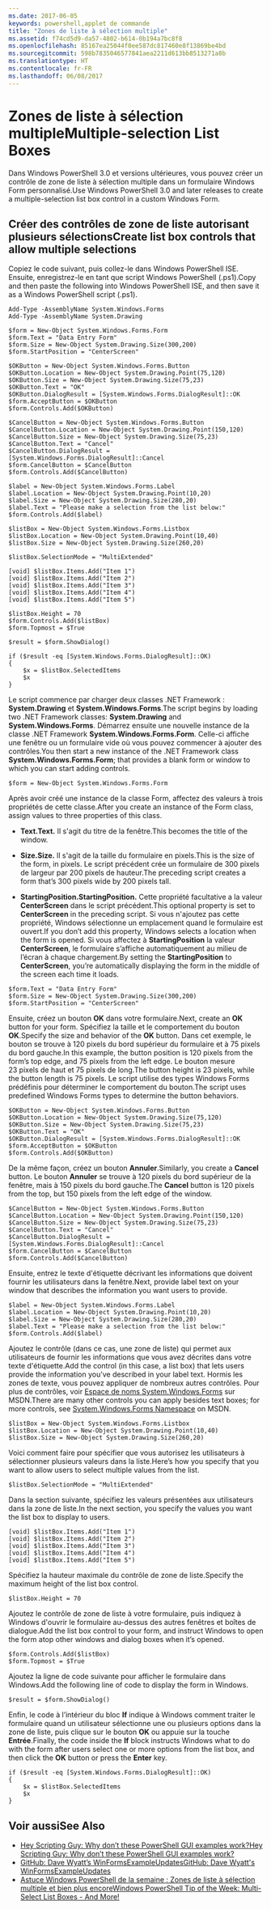 ```yaml
---
ms.date: 2017-06-05
keywords: powershell,applet de commande
title: "Zones de liste à sélection multiple"
ms.assetid: f74cd5d9-da57-4802-b614-0b194a7bc8f8
ms.openlocfilehash: 85167ea25044f0ee587dc817460e8f13869be4bd
ms.sourcegitcommit: 598b7835046577841aea2211d613bb8513271a8b
ms.translationtype: HT
ms.contentlocale: fr-FR
ms.lasthandoff: 06/08/2017
---
```

# <a name="multiple-selection-list-boxes"></a><span data-ttu-id="f1bb6-103">Zones de liste à sélection multiple</span><span class="sxs-lookup"><span data-stu-id="f1bb6-103">Multiple-selection List Boxes</span></span>
<span data-ttu-id="f1bb6-104">Dans Windows PowerShell 3.0 et versions ultérieures, vous pouvez créer un contrôle de zone de liste à sélection multiple dans un formulaire Windows Form personnalisé.</span><span class="sxs-lookup"><span data-stu-id="f1bb6-104">Use Windows PowerShell 3.0 and later releases to create a multiple-selection list box control in a custom Windows Form.</span></span>

## <a name="create-list-box-controls-that-allow-multiple-selections"></a><span data-ttu-id="f1bb6-105">Créer des contrôles de zone de liste autorisant plusieurs sélections</span><span class="sxs-lookup"><span data-stu-id="f1bb6-105">Create list box controls that allow multiple selections</span></span>
<span data-ttu-id="f1bb6-106">Copiez le code suivant, puis collez-le dans Windows PowerShell ISE. Ensuite, enregistrez-le en tant que script Windows PowerShell (.ps1).</span><span class="sxs-lookup"><span data-stu-id="f1bb6-106">Copy and then paste the following into Windows PowerShell ISE, and then save it as a Windows PowerShell script (.ps1).</span></span>

```
Add-Type -AssemblyName System.Windows.Forms
Add-Type -AssemblyName System.Drawing

$form = New-Object System.Windows.Forms.Form 
$form.Text = "Data Entry Form"
$form.Size = New-Object System.Drawing.Size(300,200) 
$form.StartPosition = "CenterScreen"

$OKButton = New-Object System.Windows.Forms.Button
$OKButton.Location = New-Object System.Drawing.Point(75,120)
$OKButton.Size = New-Object System.Drawing.Size(75,23)
$OKButton.Text = "OK"
$OKButton.DialogResult = [System.Windows.Forms.DialogResult]::OK
$form.AcceptButton = $OKButton
$form.Controls.Add($OKButton)

$CancelButton = New-Object System.Windows.Forms.Button
$CancelButton.Location = New-Object System.Drawing.Point(150,120)
$CancelButton.Size = New-Object System.Drawing.Size(75,23)
$CancelButton.Text = "Cancel"
$CancelButton.DialogResult = [System.Windows.Forms.DialogResult]::Cancel
$form.CancelButton = $CancelButton
$form.Controls.Add($CancelButton)

$label = New-Object System.Windows.Forms.Label
$label.Location = New-Object System.Drawing.Point(10,20) 
$label.Size = New-Object System.Drawing.Size(280,20) 
$label.Text = "Please make a selection from the list below:"
$form.Controls.Add($label) 

$listBox = New-Object System.Windows.Forms.Listbox 
$listBox.Location = New-Object System.Drawing.Point(10,40) 
$listBox.Size = New-Object System.Drawing.Size(260,20) 

$listBox.SelectionMode = "MultiExtended"

[void] $listBox.Items.Add("Item 1")
[void] $listBox.Items.Add("Item 2")
[void] $listBox.Items.Add("Item 3")
[void] $listBox.Items.Add("Item 4")
[void] $listBox.Items.Add("Item 5")

$listBox.Height = 70
$form.Controls.Add($listBox) 
$form.Topmost = $True

$result = $form.ShowDialog()

if ($result -eq [System.Windows.Forms.DialogResult]::OK)
{
    $x = $listBox.SelectedItems
    $x
}
```

<span data-ttu-id="f1bb6-107">Le script commence par charger deux classes .NET Framework : **System.Drawing** et **System.Windows.Forms**.</span><span class="sxs-lookup"><span data-stu-id="f1bb6-107">The script begins by loading two .NET Framework classes: **System.Drawing** and **System.Windows.Forms**.</span></span> <span data-ttu-id="f1bb6-108">Démarrez ensuite une nouvelle instance de la classe .NET Framework **System.Windows.Forms.Form**. Celle-ci affiche une fenêtre ou un formulaire vide où vous pouvez commencer à ajouter des contrôles.</span><span class="sxs-lookup"><span data-stu-id="f1bb6-108">You then start a new instance of the .NET Framework class **System.Windows.Forms.Form**; that provides a blank form or window to which you can start adding controls.</span></span>

```
$form = New-Object System.Windows.Forms.Form
```

<span data-ttu-id="f1bb6-109">Après avoir créé une instance de la classe Form, affectez des valeurs à trois propriétés de cette classe.</span><span class="sxs-lookup"><span data-stu-id="f1bb6-109">After you create an instance of the Form class, assign values to three properties of this class.</span></span>

-   <span data-ttu-id="f1bb6-110">**Text.**</span><span class="sxs-lookup"><span data-stu-id="f1bb6-110">**Text.**</span></span> <span data-ttu-id="f1bb6-111">Il s'agit du titre de la fenêtre.</span><span class="sxs-lookup"><span data-stu-id="f1bb6-111">This becomes the title of the window.</span></span>

-   <span data-ttu-id="f1bb6-112">**Size.**</span><span class="sxs-lookup"><span data-stu-id="f1bb6-112">**Size.**</span></span> <span data-ttu-id="f1bb6-113">Il s'agit de la taille du formulaire en pixels.</span><span class="sxs-lookup"><span data-stu-id="f1bb6-113">This is the size of the form, in pixels.</span></span> <span data-ttu-id="f1bb6-114">Le script précédent crée un formulaire de 300 pixels de largeur par 200 pixels de hauteur.</span><span class="sxs-lookup"><span data-stu-id="f1bb6-114">The preceding script creates a form that’s 300 pixels wide by 200 pixels tall.</span></span>

-   <span data-ttu-id="f1bb6-115">**StartingPosition.**</span><span class="sxs-lookup"><span data-stu-id="f1bb6-115">**StartingPosition.**</span></span> <span data-ttu-id="f1bb6-116">Cette propriété facultative a la valeur **CenterScreen** dans le script précédent.</span><span class="sxs-lookup"><span data-stu-id="f1bb6-116">This optional property is set to **CenterScreen** in the preceding script.</span></span> <span data-ttu-id="f1bb6-117">Si vous n'ajoutez pas cette propriété, Windows sélectionne un emplacement quand le formulaire est ouvert.</span><span class="sxs-lookup"><span data-stu-id="f1bb6-117">If you don’t add this property, Windows selects a location when the form is opened.</span></span> <span data-ttu-id="f1bb6-118">Si vous affectez à **StartingPosition** la valeur **CenterScreen**, le formulaire s’affiche automatiquement au milieu de l’écran à chaque chargement.</span><span class="sxs-lookup"><span data-stu-id="f1bb6-118">By setting the **StartingPosition** to **CenterScreen**, you’re automatically displaying the form in the middle of the screen each time it loads.</span></span>

```
$form.Text = "Data Entry Form"
$form.Size = New-Object System.Drawing.Size(300,200) 
$form.StartPosition = "CenterScreen"
```

<span data-ttu-id="f1bb6-119">Ensuite, créez un bouton **OK** dans votre formulaire.</span><span class="sxs-lookup"><span data-stu-id="f1bb6-119">Next, create an **OK** button for your form.</span></span> <span data-ttu-id="f1bb6-120">Spécifiez la taille et le comportement du bouton **OK**.</span><span class="sxs-lookup"><span data-stu-id="f1bb6-120">Specify the size and behavior of the **OK** button.</span></span> <span data-ttu-id="f1bb6-121">Dans cet exemple, le bouton se trouve à 120 pixels du bord supérieur du formulaire et à 75 pixels du bord gauche.</span><span class="sxs-lookup"><span data-stu-id="f1bb6-121">In this example, the button position is 120 pixels from the form’s top edge, and 75 pixels from the left edge.</span></span> <span data-ttu-id="f1bb6-122">Le bouton mesure 23 pixels de haut et 75 pixels de long.</span><span class="sxs-lookup"><span data-stu-id="f1bb6-122">The button height is 23 pixels, while the button length is 75 pixels.</span></span> <span data-ttu-id="f1bb6-123">Le script utilise des types Windows Forms prédéfinis pour déterminer le comportement du bouton.</span><span class="sxs-lookup"><span data-stu-id="f1bb6-123">The script uses predefined Windows Forms types to determine the button behaviors.</span></span>

```
$OKButton = New-Object System.Windows.Forms.Button
$OKButton.Location = New-Object System.Drawing.Size(75,120)
$OKButton.Size = New-Object System.Drawing.Size(75,23)
$OKButton.Text = "OK"
$OKButton.DialogResult = [System.Windows.Forms.DialogResult]::OK
$form.AcceptButton = $OKButton
$form.Controls.Add($OKButton)
```

<span data-ttu-id="f1bb6-124">De la même façon, créez un bouton **Annuler**.</span><span class="sxs-lookup"><span data-stu-id="f1bb6-124">Similarly, you create a **Cancel** button.</span></span> <span data-ttu-id="f1bb6-125">Le bouton **Annuler** se trouve à 120 pixels du bord supérieur de la fenêtre, mais à 150 pixels du bord gauche.</span><span class="sxs-lookup"><span data-stu-id="f1bb6-125">The **Cancel** button is 120 pixels from the top, but 150 pixels from the left edge of the window.</span></span>

```
$CancelButton = New-Object System.Windows.Forms.Button
$CancelButton.Location = New-Object System.Drawing.Point(150,120)
$CancelButton.Size = New-Object System.Drawing.Size(75,23)
$CancelButton.Text = "Cancel"
$CancelButton.DialogResult = [System.Windows.Forms.DialogResult]::Cancel
$form.CancelButton = $CancelButton
$form.Controls.Add($CancelButton)
```

<span data-ttu-id="f1bb6-126">Ensuite, entrez le texte d'étiquette décrivant les informations que doivent fournir les utilisateurs dans la fenêtre.</span><span class="sxs-lookup"><span data-stu-id="f1bb6-126">Next, provide label text on your window that describes the information you want users to provide.</span></span>

```
$label = New-Object System.Windows.Forms.Label
$label.Location = New-Object System.Drawing.Point(10,20) 
$label.Size = New-Object System.Drawing.Size(280,20) 
$label.Text = "Please make a selection from the list below:"
$form.Controls.Add($label)
```

<span data-ttu-id="f1bb6-127">Ajoutez le contrôle (dans ce cas, une zone de liste) qui permet aux utilisateurs de fournir les informations que vous avez décrites dans votre texte d'étiquette.</span><span class="sxs-lookup"><span data-stu-id="f1bb6-127">Add the control (in this case, a list box) that lets users provide the information you’ve described in your label text.</span></span> <span data-ttu-id="f1bb6-128">Hormis les zones de texte, vous pouvez appliquer de nombreux autres contrôles. Pour plus de contrôles, voir [Espace de noms System.Windows.Forms](http://msdn.microsoft.com/library/k50ex0x9(v=vs.110).aspx) sur MSDN.</span><span class="sxs-lookup"><span data-stu-id="f1bb6-128">There are many other controls you can apply besides text boxes; for more controls, see [System.Windows.Forms Namespace](http://msdn.microsoft.com/library/k50ex0x9(v=vs.110).aspx) on MSDN.</span></span>

```
$listBox = New-Object System.Windows.Forms.Listbox 
$listBox.Location = New-Object System.Drawing.Point(10,40) 
$listBox.Size = New-Object System.Drawing.Size(260,20)
```


<span data-ttu-id="f1bb6-129">Voici comment faire pour spécifier que vous autorisez les utilisateurs à sélectionner plusieurs valeurs dans la liste.</span><span class="sxs-lookup"><span data-stu-id="f1bb6-129">Here’s how you specify that you want to allow users to select multiple values from the list.</span></span>

```
$listBox.SelectionMode = "MultiExtended"
```

<span data-ttu-id="f1bb6-130">Dans la section suivante, spécifiez les valeurs présentées aux utilisateurs dans la zone de liste.</span><span class="sxs-lookup"><span data-stu-id="f1bb6-130">In the next section, you specify the values you want the list box to display to users.</span></span>

```
[void] $listBox.Items.Add("Item 1")
[void] $listBox.Items.Add("Item 2")
[void] $listBox.Items.Add("Item 3")
[void] $listBox.Items.Add("Item 4")
[void] $listBox.Items.Add("Item 5")
```

<span data-ttu-id="f1bb6-131">Spécifiez la hauteur maximale du contrôle de zone de liste.</span><span class="sxs-lookup"><span data-stu-id="f1bb6-131">Specify the maximum height of the list box control.</span></span>

```
$listBox.Height = 70
```

<span data-ttu-id="f1bb6-132">Ajoutez le contrôle de zone de liste à votre formulaire, puis indiquez à Windows d'ouvrir le formulaire au-dessus des autres fenêtres et boîtes de dialogue.</span><span class="sxs-lookup"><span data-stu-id="f1bb6-132">Add the list box control to your form, and instruct Windows to open the form atop other windows and dialog boxes when it’s opened.</span></span>

```
$form.Controls.Add($listBox) 
$form.Topmost = $True
```

<span data-ttu-id="f1bb6-133">Ajoutez la ligne de code suivante pour afficher le formulaire dans Windows.</span><span class="sxs-lookup"><span data-stu-id="f1bb6-133">Add the following line of code to display the form in Windows.</span></span>

```
$result = $form.ShowDialog()
```

<span data-ttu-id="f1bb6-134">Enfin, le code à l’intérieur du bloc **If** indique à Windows comment traiter le formulaire quand un utilisateur sélectionne une ou plusieurs options dans la zone de liste, puis clique sur le bouton **OK** ou appuie sur la touche **Entrée**.</span><span class="sxs-lookup"><span data-stu-id="f1bb6-134">Finally, the code inside the **If** block instructs Windows what to do with the form after users select one or more options from the list box, and then click the **OK** button or press the **Enter** key.</span></span>

```
if ($result -eq [System.Windows.Forms.DialogResult]::OK)
{
    $x = $listBox.SelectedItems
    $x
}
```

## <a name="see-also"></a><span data-ttu-id="f1bb6-135">Voir aussi</span><span class="sxs-lookup"><span data-stu-id="f1bb6-135">See Also</span></span>
- [<span data-ttu-id="f1bb6-136">Hey Scripting Guy:  Why don’t these PowerShell GUI examples work?</span><span class="sxs-lookup"><span data-stu-id="f1bb6-136">Hey Scripting Guy:  Why don’t these PowerShell GUI examples work?</span></span>](http://go.microsoft.com/fwlink/?LinkId=506644)
- [<span data-ttu-id="f1bb6-137">GitHub: Dave Wyatt’s WinFormsExampleUpdates</span><span class="sxs-lookup"><span data-stu-id="f1bb6-137">GitHub: Dave Wyatt's WinFormsExampleUpdates</span></span>](https://github.com/dlwyatt/WinFormsExampleUpdates)
- [<span data-ttu-id="f1bb6-138">Astuce Windows PowerShell de la semaine : Zones de liste à sélection multiple et bien plus encore</span><span class="sxs-lookup"><span data-stu-id="f1bb6-138">Windows PowerShell Tip of the Week:  Multi-Select List Boxes - And More!</span></span>](http://technet.microsoft.com/library/ff730950.aspx)

